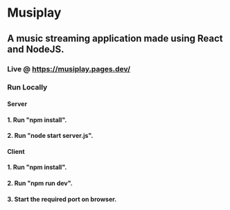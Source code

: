 # Musiplay

## A music streaming application made using React and NodeJS.

### Live @ https://musiplay.pages.dev/

### Run Locally

#### Server

#### 1. Run "npm install".
#### 2. Run "node start server.js".

#### Client

#### 1. Run "npm install".
#### 2. Run "npm run dev".
#### 3. Start the required port on browser.
